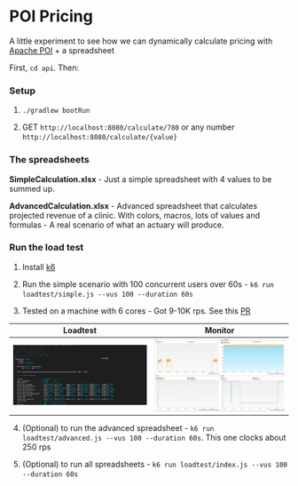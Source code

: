 # POI Pricing

A little experiment to see how we can dynamically calculate pricing with [Apache POI](https://poi.apache.org/) + a spreadsheet

First, `cd api`. Then:

### Setup

1. `./gradlew bootRun`

2. GET `http://localhost:8080/calculate/780` or any number `http://localhost:8080/calculate/{value}`

### The spreadsheets

**SimpleCalculation.xlsx** - Just a simple spreadsheet with 4 values to be summed up.

**AdvancedCalculation.xlsx** - Advanced spreadsheet that calculates projected revenue of a clinic. With colors, macros, lots of values and formulas - A real scenario of what an actuary will produce.

### Run the load test

1. Install [k6](https://k6.io/)

2. Run the simple scenario with 100 concurrent users over 60s - `k6 run loadtest/simple.js --vus 100 --duration 60s`

3. Tested on a machine with 6 cores - Got 9-10K rps. See this [PR](https://github.com/geekyme/poi-pricing/pull/3)

|      Loadtest       |      Monitor      |
| :-----------------: | :---------------: |
| ![](./loadtest.png) | ![](./memory.png) |

4. (Optional) to run the advanced spreadsheet - `k6 run loadtest/advanced.js --vus 100 --duration 60s`. This one clocks about 250 rps

5. (Optional) to run all spreadsheets - `k6 run loadtest/index.js --vus 100 --duration 60s`
